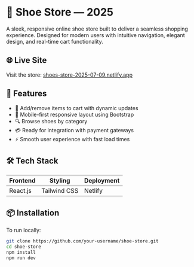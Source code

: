 # 🥿 Shoe Store — 2025

A sleek, responsive online shoe store built to deliver a seamless shopping experience. Designed for modern users with intuitive navigation, elegant design, and real-time cart functionality.

## 🌐 Live Site

Visit the store: [shoes-store-2025-07-09.netlify.app](https://shoes-store-2025-07-09.netlify.app)

## 🚀 Features

- 🛒 Add/remove items to cart with dynamic updates
- 📱 Mobile-first responsive layout using Bootstrap
- 🔍 Browse shoes by category
- 💳 Ready for integration with payment gateways
- ⚡ Smooth user experience with fast load times

## 🛠️ Tech Stack

| Frontend      | Styling        | Deployment     |
|---------------|----------------|----------------|
| React.js      | Tailwind CSS   | Netlify        |

## 📦 Installation

To run locally:

```bash
git clone https://github.com/your-username/shoe-store.git
cd shoe-store
npm install
npm run dev
